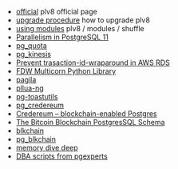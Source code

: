 

* [official](https://pgxn.org/dist/plv8/doc/plv8.html) plv8 official page
* [upgrade procedure](https://pgxn.org/dist/plv8/doc/plv8.html#Update.procedure) how to upgrade plv8
* [using modules](https://rymc.io/2016/03/22/a-deep-dive-into-plv8/) plv8 / modules / shuffle 
* [Parallelism in PostgreSQL 11](https://speakerdeck.com/macdice/parallelism-in-postgresql-11)
* [pg_quota](https://github.com/hlinnaka/pg_quota)
* [pg_kinesis](https://github.com/nickelser/pg_kinesis)
* [Prevent trasaction-id-wraparound in AWS RDS](https://aws.amazon.com/blogs/database/implement-an-early-warning-system-for-transaction-id-wraparound-in-amazon-rds-for-postgresql/)
* [FDW Multicorn Python Library](https://github.com/Kozea/Multicorn)
* [pagila](https://github.com/devrimgunduz/pagila)
* [pllua-ng](https://github.com/RhodiumToad/pllua-ng)
* [pg-toastutils](https://github.com/RhodiumToad/pg-toastutils)
* [pg_credereum](https://github.com/postgrespro/pg_credereum)
* [Credereum – blockchain-enabled Postgres](https://pgconf.ru/en/2018/110824) 
* [The Bitcoin Blockchain PostgresSQL Schema](https://grisha.org/blog/2017/12/15/blockchain-and-postgres/)
* [blkchain](https://github.com/blkchain/blkchain)
* [pg_blkchain](https://github.com/blkchain/pg_blkchain)
* [memory dive deep](https://gist.github.com/gaolizhou/3494bc20bbdc9d2c1ce7f8b19c5f5e16)
* [DBA scripts from pgexperts](https://github.com/pgexperts/pgx_scripts)
